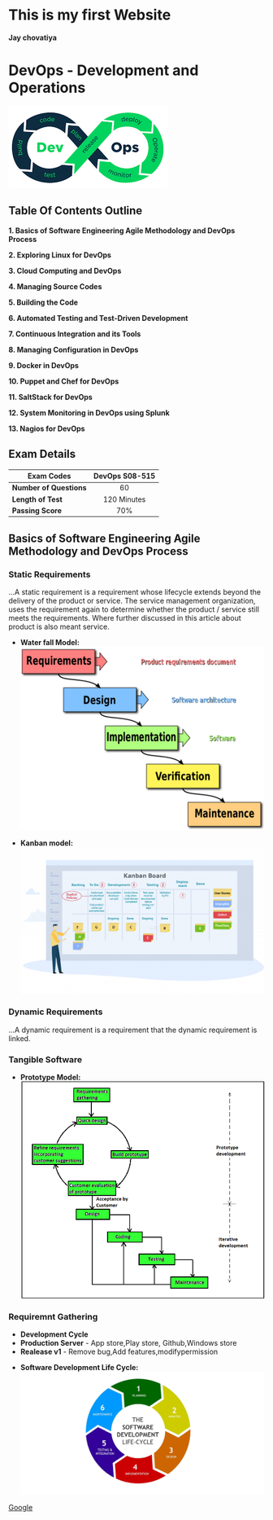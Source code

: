 # This is my first Website

**Jay chovatiya**
# DevOps - Development and Operations
  ![](devops.png)

## Table Of Contents Outline
  **1. Basics of Software Engineering Agile Methodology and DevOps Process**
  
  **2. Exploring Linux for DevOps**
  
  **3. Cloud Computing and DevOps**
  
  **4. Managing Source Codes**
  
  **5. Building the Code**
  
  **6. Automated Testing and Test-Driven Development**
  
  **7. Continuous Integration and its Tools**
  
  **8. Managing Configuration in DevOps**
  
  **9. Docker in DevOps**
  
  **10. Puppet and Chef for DevOps**
  
  **11. SaltStack for DevOps**
  
  **12. System Monitoring in DevOps using Splunk**
  
  **13. Nagios for DevOps**    

## Exam Details


| **Exam Codes**          | DevOps S08-515 | 
| ----------------------- |:--------------:|
| **Number of Questions** |       60       |
| **Length of Test**      |  120 Minutes   |
| **Passing Score**       |       70%      |


## Basics of Software Engineering Agile Methodology and DevOps Process

### Static Requirements
  ...A static requirement is a requirement whose lifecycle extends beyond the delivery of the product or service. The service management organization, uses the requirement again to determine whether the product / service still meets the requirements. Where further discussed in this article about product is also meant service.
  
   + **Water fall Model:**
    ![](watterfall.png)
   
   + **Kanban model:**
    ![](kanban.png)
 
### Dynamic Requirements
  ...A dynamic requirement is a requirement that the dynamic requirement is linked.
  
### Tangible Software

  + **Prototype Model:**
   ![](Prototyping-model.png)
 
### Requiremnt Gathering
  - **Development Cycle**
  - **Production Server** - App store,Play store, Github,Windows store
  - **Realease v1** - Remove bug,Add features,modifypermission
  
  + **Software Development Life Cycle:** 
    ![](sdlc.jpg)
  
  


[Google](https://www.google.com)




